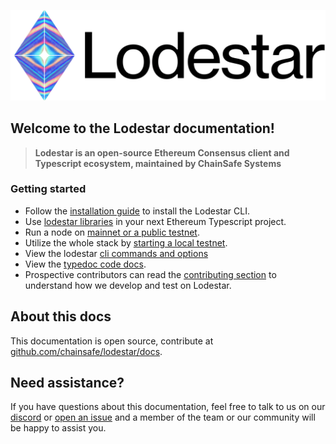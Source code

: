 ![lodestar logo](assets/lodestar_icon_text_black_stroke.png)

## Welcome to the Lodestar documentation!

> **Lodestar is an open-source Ethereum Consensus client and Typescript ecosystem, maintained by ChainSafe Systems**

### Getting started

- Follow the [installation guide](installation) to install the Lodestar CLI.
- Use [lodestar libraries](libraries) in your next Ethereum Typescript project.
- Run a node on [mainnet or a public testnet](usage/testnet).
- Utilize the whole stack by [starting a local testnet](usage/local).
- View the lodestar [cli commands and options](https://chainsafe.github.io/lodestar/reference/cli/)
- View the [typedoc code docs](packages).
- Prospective contributors can read the [contributing section](contributing) to understand how we develop and test on Lodestar.

## About this docs

This documentation is open source, contribute at [github.com/chainsafe/lodestar/docs](https://github.com/ChainSafe/lodestar/tree/unstable/docs).

## Need assistance?

If you have questions about this documentation, feel free to talk to us on our [discord](https://discord.gg/yjyvFRP) or [open an issue](https://github.com/ChainSafe/lodestar/issues/new/choose) and a member of the team or our community will be happy to assist you.
